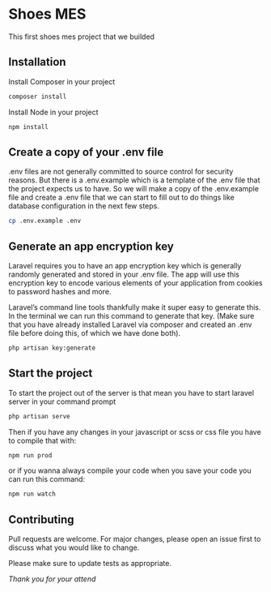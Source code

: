 # Shoes MES

This first shoes mes project that we builded

## Installation

Install Composer in your project

```bash
composer install
```

Install Node in your project

```bash
npm install
```

## Create a copy of your .env file
.env files are not generally committed to source control for security reasons. But there is a .env.example which is a template of the .env file that the project expects us to have. So we will make a copy of the .env.example file and create a .env file that we can start to fill out to do things like database configuration in the next few steps.

```bash
cp .env.example .env
```

## Generate an app encryption key
Laravel requires you to have an app encryption key which is generally randomly generated and stored in your .env file. The app will use this encryption key to encode various elements of your application from cookies to password hashes and more.

Laravel’s command line tools thankfully make it super easy to generate this. In the terminal we can run this command to generate that key. (Make sure that you have already installed Laravel via composer and created an .env file before doing this, of which we have done both).

```bash
php artisan key:generate
```

## Start the project

To start the project out of the server is that mean you have to start laravel server in your command prompt

```bash
php artisan serve
```

Then if you have any changes in your javascript or scss or css file you have to compile that with:

```bash
npm run prod
```

or if you wanna always compile your code when you save your code you can run this command:

```bash
npm run watch
```

## Contributing
Pull requests are welcome. For major changes, please open an issue first to discuss what you would like to change.

Please make sure to update tests as appropriate.

*Thank you for your attend*
